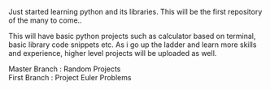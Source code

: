Just started learning python and its libraries. This will be the first repository of the many to come..

This will have basic python projects such as calculator based on terminal, basic library code snippets etc. As i go up the ladder and learn more skills and experience, higher level projects will be uploaded as well.

Master Branch : Random Projects <br />
First Branch : Project Euler Problems
